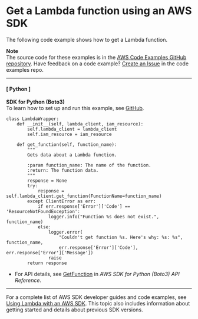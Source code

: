 # Get a Lambda function using an AWS SDK<a name="example_lambda_GetFunction_section"></a>

The following code example shows how to get a Lambda function\.

**Note**  
The source code for these examples is in the [AWS Code Examples GitHub repository](https://github.com/awsdocs/aws-doc-sdk-examples)\. Have feedback on a code example? [Create an Issue](https://github.com/awsdocs/aws-doc-sdk-examples/issues/new/choose) in the code examples repo\. 

------
#### [ Python ]

**SDK for Python \(Boto3\)**  
 To learn how to set up and run this example, see [GitHub](https://github.com/awsdocs/aws-doc-sdk-examples/tree/main/python/example_code/lambda#code-examples)\. 
  

```
class LambdaWrapper:
    def __init__(self, lambda_client, iam_resource):
        self.lambda_client = lambda_client
        self.iam_resource = iam_resource

    def get_function(self, function_name):
        """
        Gets data about a Lambda function.

        :param function_name: The name of the function.
        :return: The function data.
        """
        response = None
        try:
            response = self.lambda_client.get_function(FunctionName=function_name)
        except ClientError as err:
            if err.response['Error']['Code'] == 'ResourceNotFoundException':
                logger.info("Function %s does not exist.", function_name)
            else:
                logger.error(
                    "Couldn't get function %s. Here's why: %s: %s", function_name,
                    err.response['Error']['Code'], err.response['Error']['Message'])
                raise
        return response
```
+  For API details, see [GetFunction](https://docs.aws.amazon.com/goto/boto3/lambda-2015-03-31/GetFunction) in *AWS SDK for Python \(Boto3\) API Reference*\. 

------

For a complete list of AWS SDK developer guides and code examples, see [Using Lambda with an AWS SDK](sdk-general-information-section.md)\. This topic also includes information about getting started and details about previous SDK versions\.